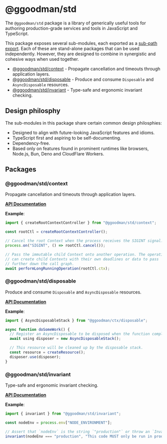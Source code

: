 # @ggoodman/std

The `@ggoodman/std` package is a library of generically useful tools for
authoring production-grade services and tools in JavaScript and TypeScript.

This package exposes several sub-modules, each exported as a [sub-path
export](https://nodejs.org/docs/latest-v18.x/api/packages.html#subpath-exports).
Each of these are stand-alone packages that can be used independently. However,
they are designed to combine in synergistic and cohesive ways when used
together.

- [@ggoodman/std/context](#ggoodmanstdcontext) - Propagate cancellation and
  timeouts through application layers.
- [@ggoodman/std/disposable](#ggoodmanstddisposable) - Produce and consume
  `Disposable` and `AsyncDisposable` resources.
- [@ggoodman/std/invariant](#ggoodmanstdinvariant) - Type-safe and ergonomic
  invariant checking.

## Design philosphy

The sub-modules in this package share certain common design philosphies:

- Designed to align with future-looking JavaScript features and idioms.
- TypeScript first and aspiring to be self-documenting.
- Dependency-free.
- Based only on features found in prominent runtimes like browsers, Node.js,
  Bun, Deno and CloudFlare Workers.

## Packages

### @ggoodman/std/context

Propagate cancellation and timeouts through application layers.

**[API Documentation](./doc/context)**

**Example**:

```ts
import { createRootContextController } from "@ggoodman/std/context";

const rootCtl = createRootContextController();

// Cancel the root Context when the process receives the SIGINT signal.
process.on("SIGINT", () => rootCtl.cancel());

// Pass the immutable child Context onto another operation. The operation
// can create child Contexts with their own deadlines or data to pass
// further down the call graph.
await performLongRunningOperation(rootCtl.ctx);
```

### @ggoodman/std/disposable

Produce and consume `Disposable` and `AsyncDisposable` resources.

**[API Documentation](./doc/disposable)**

**Example**:

```ts
import { AsyncDisposableStack } from "@ggoodman/ctx/disposable";

async function doSomeWork() {
  // Register an AsyncDisposable to be disposed when the function completes.
  await using disposer = new AsyncDisposableStack();

  // This resource will be cleaned up by the disposable stack.
  const resource = createResource();
  disposer.use(disposer);
}
```

### @ggoodman/std/invariant

Type-safe and ergonomic invariant checking.

**[API Documentation](./doc/invariant)**

**Example**:

```ts
import { invariant } from "@ggoodman/std/invariant";

const nodeEnv = process.env["NODE_ENVIRONMENT"];

// Assert that `nodeEnv` is the string `"production"` or throw an `InvariantViolation`.
invariant(nodeEnv === "production", "This code MUST only be run in production");
```
